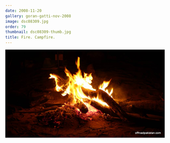 ```yaml
---
date: 2008-11-20
gallery: goran-gatti-nov-2008
image: dsc08309.jpg
order: 79
thumbnail: dsc08309-thumb.jpg
title: Fire. Campfire.
---
```


![Fire. Campfire.](./dsc08309.jpg)